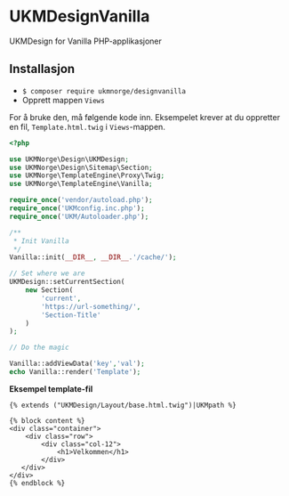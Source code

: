 # UKMDesignVanilla
 UKMDesign for Vanilla PHP-applikasjoner

## Installasjon
- `$ composer require ukmnorge/designvanilla`
- Opprett mappen `Views`

For å bruke den, må følgende kode inn. Eksempelet krever at du oppretter en fil, `Template.html.twig` i `Views`-mappen.

```php
<?php

use UKMNorge\Design\UKMDesign;
use UKMNorge\Design\Sitemap\Section;
use UKMNorge\TemplateEngine\Proxy\Twig;
use UKMNorge\TemplateEngine\Vanilla;

require_once('vendor/autoload.php');
require_once('UKMconfig.inc.php');
require_once('UKM/Autoloader.php');

/**
 * Init Vanilla
 */
Vanilla::init(__DIR__, __DIR__.'/cache/');

// Set where we are
UKMDesign::setCurrentSection(
    new Section(
        'current',
        'https://url-something/',
        'Section-Title'
    )
);

// Do the magic

Vanilla::addViewData('key','val');
echo Vanilla::render('Template');
```

**Eksempel template-fil**
```twig
{% extends ("UKMDesign/Layout/base.html.twig")|UKMpath %}

{% block content %}
<div class="container">
    <div class="row">
        <div class="col-12">
            <h1>Velkommen</h1>
        </div>
   </div>
</div>
{% endblock %}
```
